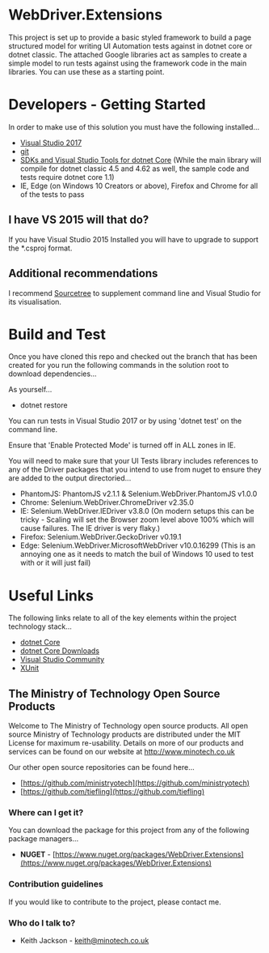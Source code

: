 # WebDriver.Extensions #
This project is set up to provide a basic styled framework to build a page structured model for writing UI Automation tests against in dotnet core or dotnet classic. The attached Google libraries act as samples to create a simple model to run tests against using the framework code in the main libraries. You can use these as a starting point.

# Developers - Getting Started #
In order to make use of this solution you must have the following installed...
- [Visual Studio 2017](https://www.visualstudio.com/downloads/)
- [git](https://git-scm.com/downloads)
- [SDKs and Visual Studio Tools for dotnet Core](https://www.microsoft.com/net/download/core) (While the main library will compile for dotnet classic 4.5 and 4.62 as well, the sample code and tests require dotnet core 1.1)
- IE, Edge (on Windows 10 Creators or above), Firefox and Chrome for all of the tests to pass

## I have VS 2015 will that do? ##
If you have Visual Studio 2015 Installed you will have to upgrade to support the *.csproj format.

## Additional recommendations ##
I recommend [Sourcetree](https://www.sourcetreeapp.com/) to supplement command line and Visual Studio for its visualisation.

# Build and Test #
Once you have cloned this repo and checked out the branch that has been created for you run the following commands in the solution root to download dependencies...

As yourself...
- dotnet restore

You can run tests in Visual Studio 2017 or by using 'dotnet test' on the command line.

Ensure that 'Enable Protected Mode' is turned off in ALL zones in IE.

You will need to make sure that your UI Tests library includes references to any of the Driver packages that you intend to use from nuget to ensure they are added to the output directoried...
- PhantomJS: PhantomJS v2.1.1 & Selenium.WebDriver.PhantomJS v1.0.0
- Chrome: Selenium.WebDriver.ChromeDriver v2.35.0
- IE: Selenium.WebDriver.IEDriver v3.8.0 (On modern setups this can be tricky - Scaling will set the Browser zoom level above 100% which will cause failures. The IE driver is very flaky.)
- Firefox: Selenium.WebDriver.GeckoDriver v0.19.1
- Edge: Selenium.WebDriver.MicrosoftWebDriver v10.0.16299 (This is an annoying one as it needs to match the buil of Windows 10 used to test with or it will just fail)

# Useful Links #
The following links relate to all of the key elements within the project technology stack...
- [dotnet Core](https://www.microsoft.com/net/core)
- [dotnet Core Downloads](https://www.microsoft.com/net/download/core)
- [Visual Studio Community](https://www.visualstudio.com/downloads/)
- [XUnit](http://xunit.github.io/docs/getting-started-dotnet-core)

## The Ministry of Technology Open Source Products ##
Welcome to The Ministry of Technology open source products. All open source Ministry of Technology products are distributed under the MIT License for maximum re-usability. Details on more of our products and services can be found on our website at http://www.minotech.co.uk

Our other open source repositories can be found here...

* [https://github.com/ministryotech](https://github.com/ministryotech)
* [https://github.com/tiefling](https://github.com/tiefling)

### Where can I get it? ###
You can download the package for this project from any of the following package managers...

- **NUGET** - [https://www.nuget.org/packages/WebDriver.Extensions](https://www.nuget.org/packages/WebDriver.Extensions)

### Contribution guidelines ###
If you would like to contribute to the project, please contact me.

### Who do I talk to? ###
* Keith Jackson - keith@minotech.co.uk
